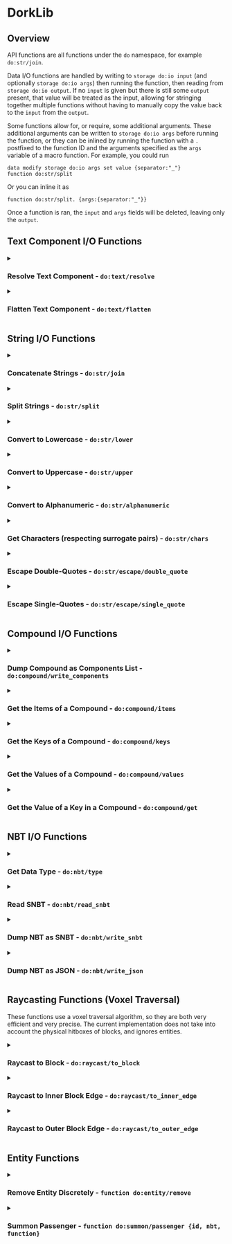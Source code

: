 # DorkLib

## Overview
API functions are all functions under the `do` namespace, for example `do:str/join`.

Data I/O functions are handled by writing to `storage do:io input` (and optionally `storage do:io args`) then running the function, then reading from `storage do:io output`. If no `input` is given but there is still some `output` present, that value will be treated as the input, allowing for stringing together multiple functions without having to manually copy the value back to the `input` from the `output`.

Some functions allow for, or require, some additional arguments. These additional arguments can be written to `storage do:io args` before running the function, or they can be inlined by running the function with a `.` postfixed to the function ID and the arguments specified as the `args` variable of a macro function. For example, you could run
```
data modify storage do:io args set value {separator:"_"}
function do:str/split
```
Or you can inline it as
```
function do:str/split. {args:{separator:"_"}}
```

Once a function is ran, the `input` and `args` fields will be deleted, leaving only the `output`.

## Text Component I/O Functions

<details>
  <summary><h3>Resolve Text Component - <code>do:text/resolve</code></h3></summary>

  Resolves the text component. Uses the entity context of the executor. If no entity is executing, a temporary marker will be used.
  > `(input: str|compound|list) -> str|compound`
  - `storage do:io input` is a text component.
</details>

<details>
  <summary><h3>Flatten Text Component - <code>do:text/flatten</code></h3></summary>

  Flattens the text component into a single string.
  > `(input: str|compound|list) -> str`
  - `storage do:io input` is a text component.
</details>

## String I/O Functions

<details>
  <summary><h3>Concatenate Strings - <code>do:str/join</code></h3></summary>

  Joins a list of strings together, returning a single string. Works with any arbitrary strings by escaping special characters as `"` (or `'`) and `\` before macro concatenation.
  > `(input: list[str, ...], separator: str = "") -> str`
  - `storage do:io input` is a list of strings. Any numerical types will be converted to strings. Any compound, list, or array types will be ignored.
  - `storage do:io args.separator` (*Optional*) is a string. This will be inserted between each string in the inputted list. Omitting this field will not insert anything between the strings.
</details>

<details>
  <summary><h3>Split Strings - <code>do:str/split</code></h3></summary>

  Splits a strings by some separator.
  > `(input: str, separator: str, max_splits: int = 2147483647) -> list[str, ...]`
  - `storage do:io input` is a string.
  - `storage do:io args.separator` is a non-empty string.
  - `storage do:io args.max_splits` (*Optional*) is a positive integer.
</details>

<details>
  <summary><h3>Convert to Lowercase - <code>do:str/lower</code></h3></summary>

  Converts each character in the string to its lowercase counterpart, if possible. Uses [this mapping](https://www.ibm.com/docs/en/i/7.3.0?topic=tables-unicode-uppercase-lowercase-conversion-mapping-table) of unicode characters.
  > `(input: str) -> str`
  - `storage do:io input` is a string.
</details>

<details>
  <summary><h3>Convert to Uppercase - <code>do:str/upper</code></h3></summary>

  Converts each character in the string to its uppercase counterpart, if possible. Uses [this mapping](https://www.ibm.com/docs/en/i/7.3.0?topic=tables-unicode-lowercase-uppercase-conversion-mapping-table) of unicode characters.
  > `(input: str) -> str`
  - `storage do:io input` is a string.
</details>

<details>
  <summary><h3>Convert to Alphanumeric - <code>do:str/alphanumeric</code></h3></summary>

  Converts each character in the string to an alphanumeric character (`0-9`, `a-z`, or `A-Z`) or an underscore (`_`). Many characters which are alphanumeric symbol variations (such as accented letters, alternate fonts, etc.) are respectively converted to their ASCII counterparts (e.g. `é` -> `e`).
  > `(input: str) -> str`
  - `storage do:io input` is a string.
</details>

<details>
  <summary><h3>Get Characters (respecting surrogate pairs) - <code>do:str/chars</code></h3></summary>

  Gets a list of the characters in the string **without** splitting apart surrogate pairs.
  > `(input: str) -> list[chr, ...]`
  - `storage do:io input` is a string.
</details>

<details>
  <summary><h3>Escape Double-Quotes - <code>do:str/escape/double_quote</code></h3></summary>

  Inserts backslash characters before each `\` and `"` character. Also replaces several special characters with their respective escape sequences (e.g. `\n`).
  > `(input: str) -> str`
  - `storage do:io input` is a string.
</details>

<details>
  <summary><h3>Escape Single-Quotes - <code>do:str/escape/single_quote</code></h3></summary>

  Inserts backslash characters before each `\` and `'` character. Also replaces several special characters with their respective escape sequences (e.g. `\n`).
  > `(input: str) -> str`
  - `storage do:io input` is a string.
</details>

## Compound I/O Functions

<details>
  <summary><h3>Dump Compound as Components List - <code>do:compound/write_components</code></h3></summary>

  Converts an NBT compound into a string containing its key-value pairs separated by equals signs and wrapped in square brackets. e.g. `{"minecraft:custom_name":"Bob"}` -> `[minecraft:custom_name="Bob"]`
  > `(input: Any) -> str`
  - `storage do:io input` is any value.
</details>

<details>
  <summary><h3>Get the Items of a Compound - <code>do:compound/items</code></h3></summary>

  Gets a list of the key-value pairs of the compound. Each element of the output list is a compounds with a "key" and "value" child. They, respectively, store the key and the value associated with that key in the input compound.
  > `(input: compound) -> list[compound{key: str, value: Any}, ...]`
  - `storage do:io input` is a compound.
</details>

<details>
  <summary><h3>Get the Keys of a Compound - <code>do:compound/keys</code></h3></summary>

  Gets a list of the keys of the compound.
  > `(input: compound) -> list[str, ...]`
  - `storage do:io input` is a compound.
</details>

<details>
  <summary><h3>Get the Values of a Compound - <code>do:compound/values</code></h3></summary>

  Gets a list of the values associated with each key of the compound.
  > `(input: compound) -> list[Any, ...]`
  - `storage do:io input` is a compound.
</details>

<details>
  <summary><h3>Get the Value of a Key in a Compound - <code>do:compound/get</code></h3></summary>

  Gets the value associated with the "key" argument. If the key is not present in the compound, the "default" argument is used. If no default is provided, the function fails.
  > `(input: compound, key: str, default: Any = None) -> Any`
  - `storage do:io input` is a compound.
  - `storage do:io args.key` is a string.
  - `storage do:io args.default` (*Optional*) is a string.
</details>

## NBT I/O Functions

<details>
  <summary><h3>Get Data Type - <code>do:nbt/type</code></h3></summary>

  Gets the data type of the input. The options are `byte`, `short`, `int`, `long`, `float`, `double`, `string`, `compound`, `list`, `byte_array`, `int_array`, and `long_array`.
  > `(input: Any) -> str`
  - `storage do:io input` is any value.
</details>

<details>
  <summary><h3>Read SNBT - <code>do:nbt/read_snbt</code></h3></summary>

  Converts a string containing SNBT into the NBT object that it represents.
  > `(input: str) -> Any`
  - `storage do:io input` is a string containing SNBT.
</details>

<details>
  <summary><h3>Dump NBT as SNBT - <code>do:nbt/write_snbt</code></h3></summary>

  Converts any NBT object into a string containing its SNBT representation. This is different from `/data modify ... <op> string ...` as it wraps strings in quote marks and accepts compound, list, and array types. 
  > `(input: Any) -> str`
  - `storage do:io input` is any value.
</details>

<details>
  <summary><h3>Dump NBT as JSON - <code>do:nbt/write_json</code></h3></summary>

  Converts any NBT object into a string containing its JSON representation.
  > `(input: Any) -> str`
  - `storage do:io input` is any value.
  - `storage do:io args.byte_as_boolean` (*Optional*) is a boolean. If true, 0b and 1b will be written as false and true respectively.
</details>

## Raycasting Functions (Voxel Traversal)

These functions use a voxel traversal algorithm, so they are both very efficient and very precise. The current implementation does not take into account the physical hitboxes of blocks, and ignores entities.

<details>
  <summary><h3>Raycast to Block - <code>do:raycast/to_block</code></h3></summary>

  Casts a ray in the direction of execution, then runs a function at the centre of the first block it hits. Entities are ignored. If no block is encountered, stops after "max_distance". Current implementation assumes that all block hitboxes are cubes.
  > `(function: str, require_hit: bool = False, max_distance: num = 64) -> None`
  - `storage do:io args.function` is a string containing a function ID.
  - `storage do:io args.require_hit` (*Optional*) is a boolean. If true, the function will only run if the ray hits a block. Defaults to *false*.
  - `storage do:io args.max_distance` (*Optional*) is a positive number. Specifies the maximum distance that the ray can travel before stopping. Defaults to *64*.
</details>

<details>
  <summary><h3>Raycast to Inner Block Edge - <code>do:raycast/to_inner_edge</code></h3></summary>

  Casts a ray in the direction of execution, then runs a function at the inner edge of the first block it hits (always inside the block). Entities are ignored. If no block is encountered, stops after "max_distance". Current implementation assumes that all block hitboxes are cubes.
  > `(function: str, require_hit: bool = False, max_distance: num = 64) -> None`
  - `storage do:io args.function` is a string containing a function ID.
  - `storage do:io args.require_hit` (*Optional*) is a boolean. If true, the function will only run if the ray hits a block. Defaults to *false*.
  - `storage do:io args.max_distance` (*Optional*) is a positive number. Specifies the maximum distance that the ray can travel before stopping. Defaults to *64*.
</details>

<details>
  <summary><h3>Raycast to Outer Block Edge - <code>do:raycast/to_outer_edge</code></h3></summary>

  Casts a ray in the direction of execution, then runs a function on the outer edge of the first block it hits (never inside the block). Entities are ignored. If no block is encountered, stops after "max_distance". Current implementation assumes that all block hitboxes are cubes.
  > `(function: str, require_hit: bool = False, max_distance: num = 64) -> None`
  - `storage do:io args.function` is a string containing a function ID.
  - `storage do:io args.require_hit` (*Optional*) is a boolean. If true, the function will only run if the ray hits a block. Defaults to *false*.
  - `storage do:io args.max_distance` (*Optional*) is a positive number. Specifies the maximum distance that the ray can travel before stopping. Defaults to *64*.
</details>

## Entity Functions

<details>
  <summary><h3>Remove Entity Discretely - <code>function do:entity/remove</code></h3></summary>

  Kills the entity without any death animation, loot/xp drops, or vibrations occurring. Strictly speaking, it dismounts the entity's passengers, teleports the entity to the lowest y-position directly below them, then kills them. 

  This function is useful for non-mob entities too, such as markers, as using `/kill` would normally create a vibration at the location of the marker entity - [MC-220397](https://bugs.mojang.com/browse/MC/issues/MC-220397).

  This may also be chained in `/execute` as `if function do:remove_entity` to kill an entity which was temporarily summoned with the `summon` sub-command. **Note** that you should make sure to position as the entity *before* running this function as the teleport into the void may cause issues. Unfortunately, I can't make the function teleport the entity into the void, then kill it, then teleport it back - [MC-276062](https://bugs.mojang.com/browse/MC/issues/MC-276062).

  This is not intended to be ran as a player but, if it is, they will be killed as if `doImmediateRespawn` is true, `keepInventory` is true, and `showDeathMessages` is false, but without actually changing the gamerules. The player will not be teleported into the void, meaning the death will still trigger sculk sensors and a hurt sound will play. However, this means `entity_hurt_player` advancement triggers will run at the correct location and the `LastDeathLocation` will be saved correctly. Any scoreboards tracking the `custom:deaths` or `deathCount` stats will still increase.
</details>

<details>
  <summary><h3>Summon Passenger - <code>function do:summon/passenger {id, nbt, function}</code></h3></summary>

  Summons an entity which immediately mounts the executing entity, and then optionally runs a function.
  > `(input: str|None, id: str|None = None, nbt: compound|None = None, function: str|None = None) -> str`
  - `id` (*Required when Inlined*) is an entity type ID. Overrides the `input`.
  - `nbt` (*Optional*) is an NBT compound of tags to summon the entity with. If specified, the entity is summoned with that data directly. If omitted, the entity is summoned with default randomness. `UUID` and `Pos` tags are ignored.
  - `function` (*Optional*) is a function ID (without macro arguments) to run as the entity immediately after it mounts its vehicle. If omitted, no function is ran.

  e.g.
  ```
  execute as @n[type=chicken] run function do:summon/passenger {args:{id:"minecraft:zombie",nbt:{IsBaby:1b},function:"namespace:test"}}
  ```

</details>
